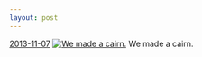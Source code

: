 ```yaml
---
layout: post
---
```


<p>
  <time><a href="/146">2013-11-07</a></time>
  <a href="/146"><img src="{{ site.assets_url }}/146-640.jpg" srcset="{{ site.assets_url }}/146-1280.jpg 1280w, {{ site.assets_url }}/146-960.jpg 960w, {{ site.assets_url }}/146-640.jpg 640w, {{ site.assets_url }}/146-320.jpg 320w" sizes="(min-width: 700px) 50vw, calc(100vw - 2rem)" alt="We made a cairn." /></a>
  <span>We made a cairn.</span>
</p>
